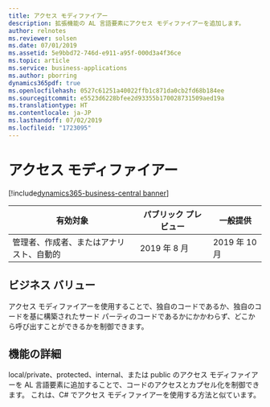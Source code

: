 ```yaml
---
title: アクセス モディファイアー
description: 拡張機能の AL 言語要素にアクセス モディファイアーを追加します。
author: relnotes
ms.reviewer: solsen
ms.date: 07/01/2019
ms.assetid: 5e9bbd72-746d-e911-a95f-000d3a4f36ce
ms.topic: article
ms.service: business-applications
ms.author: pborring
dynamics365pdf: true
ms.openlocfilehash: 0527c61251a40022ffb1c871da0cb2fd68b184ee
ms.sourcegitcommit: e5523d6228bfee2d93355b170028731509aed19a
ms.translationtype: HT
ms.contentlocale: ja-JP
ms.lasthandoff: 07/02/2019
ms.locfileid: "1723095"
---
```

# <a name="access-modifiers"></a>アクセス モディファイアー
[!include[dynamics365-business-central banner](../includes/dynamics365-business-central.md)]

| 有効対象    |  パブリック プレビュー | 一般提供 | 
| ---------- | ---------- |---------- |
|管理者、作成者、またはアナリスト、自動的|2019 年 8 月| 2019 年 10 月|


## <a name="business-value"></a>ビジネス バリュー
<!-- bv start -->
アクセス モディファイアーを使用することで、独自のコードであるか、独自のコードを基に構築されたサード パーティのコードであるかにかかわらず、どこから呼び出すことができるかを制御できます。
<!-- bv end -->



## <a name="feature-details"></a>機能の詳細
<!--feature detail start -->
local/private、protected、internal、または public のアクセス モディファイアーを AL 言語要素に追加することで、コードのアクセスとカプセル化を制御できます。 これは、C# でアクセス モディファイアーを使用する方法と似ています。
<!--feature detail end -->











